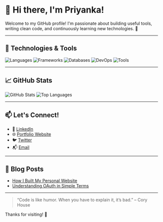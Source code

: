 # 👋 Hi there, I'm Priyanka!

Welcome to my GitHub profile! I'm passionate about building useful tools, writing clean code, and continuously learning new technologies. 🚀

---

## 🔧 Technologies & Tools

![Languages](https://skillicons.dev/icons?i=js,ts,python,java,go,html,css)
![Frameworks](https://skillicons.dev/icons?i=react,nextjs,nodejs,express,django,flask)
![Databases](https://skillicons.dev/icons?i=mysql,postgres,mongodb,redis)
![DevOps](https://skillicons.dev/icons?i=docker,kubernetes,aws,vercel,githubactions)
![Tools](https://skillicons.dev/icons?i=git,vscode,linux,figma)

---

## 📈 GitHub Stats

![GitHub Stats](https://github-readme-stats.vercel.app/api?username=DelightIn&show_icons=true&theme=radical)
![Top Languages](https://github-readme-stats.vercel.app/api/top-langs/?username=DelightIn&layout=compact&theme=radical)

---

## 📫 Let's Connect!

- 💼 [LinkedIn](https://www.linkedin.com/in/your-profile)
- 🌐 [Portfolio Website](https://yourwebsite.com)
- 🐦 [Twitter](https://twitter.com/yourhandle)
- 📬 [Email](mailto:your.email@example.com)

---

## 📝 Blog Posts

<!-- BLOG-POST-LIST:START -->
- [How I Built My Personal Website](https://yourblog.com/post)
- [Understanding OAuth in Simple Terms](https://yourblog.com/post)
<!-- BLOG-POST-LIST:END -->

---

> “Code is like humor. When you have to explain it, it’s bad.” – Cory House

Thanks for visiting! 🎉

